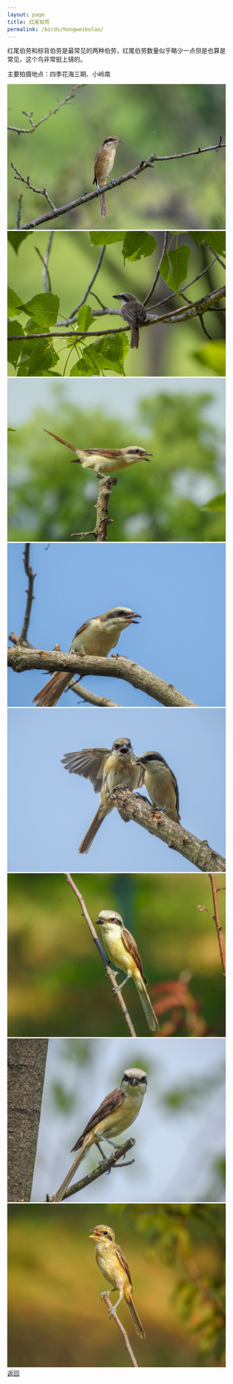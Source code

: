 ```yaml
---
layout: page
title: 红尾伯劳
permalink: /birds/hongweibolao/
---
```

红尾伯劳和棕背伯劳是最常见的两种伯劳，红尾伯劳数量似乎略少一点但是也算是常见，这个鸟非常挺上镜的。

主要拍摄地点：四季花海三期、小岭南

![](../picture/红尾伯劳/DSC_7529-NEF_DxO_DeepPRIME.jpg)
![](../picture/红尾伯劳/DSC_4053-NEF_DxO_DeepPRIME.jpg)
![](../picture/红尾伯劳/DSCN2626.jpg)
![](../picture/红尾伯劳/DSCN2631.jpg)
![](../picture/红尾伯劳/DSCN2685.jpg)
![](../picture/红尾伯劳/DSCN3170.jpg)
![](../picture/红尾伯劳/DSCN3393.jpg)
![](../picture/红尾伯劳/DSCN4002.jpg)
[返回](../../)
